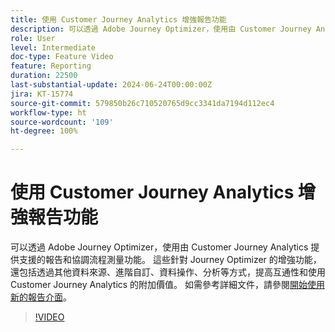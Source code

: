 ```yaml
---
title: 使用 Customer Journey Analytics 增強報告功能
description: 可以透過 Adobe Journey Optimizer，使用由 Customer Journey Analytics 提供支援的報告和協調流程測量功能。 這些針對 Journey Optimizer 的增強功能，還包括透過其他資料來源、進階自訂、資料操作、分析等方式，提高互通性和使用 Customer Journey Analytics 的附加價值。
role: User
level: Intermediate
doc-type: Feature Video
feature: Reporting
duration: 22500
last-substantial-update: 2024-06-24T00:00:00Z
jira: KT-15774
source-git-commit: 579850b26c710520765d9cc3341da7194d112ec4
workflow-type: ht
source-wordcount: '109'
ht-degree: 100%

---
```



# 使用 Customer Journey Analytics 增強報告功能

可以透過 Adobe Journey Optimizer，使用由 Customer Journey Analytics 提供支援的報告和協調流程測量功能。 這些針對 Journey Optimizer 的增強功能，還包括透過其他資料來源、進階自訂、資料操作、分析等方式，提高互通性和使用 Customer Journey Analytics 的附加價值。
如需參考詳細文件，請參閱[開始使用新的報告介面](https://experienceleague.adobe.com/zh-hant/docs/journey-optimizer/using/channel-report/report-gs-cja)。

>[!VIDEO](https://video.tv.adobe.com/v/3430413/?learn=on)
